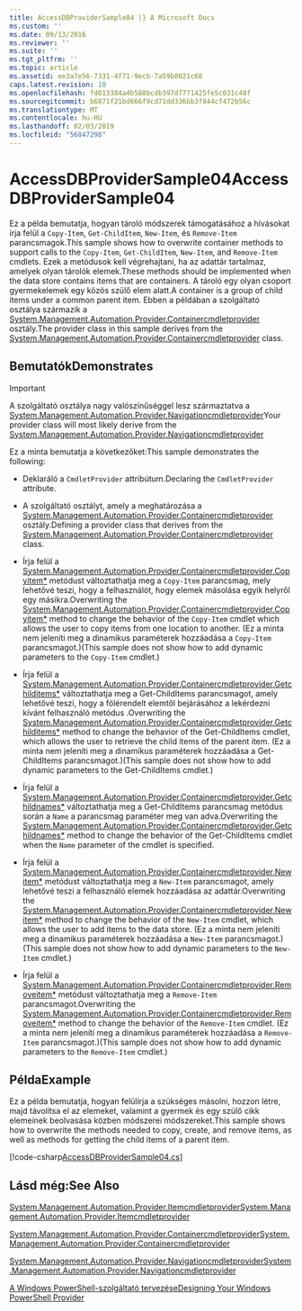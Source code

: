 ```yaml
---
title: AccessDBProviderSample04 |} A Microsoft Docs
ms.custom: ''
ms.date: 09/13/2016
ms.reviewer: ''
ms.suite: ''
ms.tgt_pltfrm: ''
ms.topic: article
ms.assetid: ee3a7e56-7331-4f71-9ecb-7a59b8021c68
caps.latest.revision: 10
ms.openlocfilehash: fd013384a4b588bcdb397d7771425fe5c031c48f
ms.sourcegitcommit: b6871f21bd666f9cd71dd336bb3f844cf472b56c
ms.translationtype: MT
ms.contentlocale: hu-HU
ms.lasthandoff: 02/03/2019
ms.locfileid: "56847298"
---
```

# <a name="accessdbprovidersample04"></a><span data-ttu-id="56a44-102">AccessDBProviderSample04</span><span class="sxs-lookup"><span data-stu-id="56a44-102">AccessDBProviderSample04</span></span>

<span data-ttu-id="56a44-103">Ez a példa bemutatja, hogyan tároló módszerek támogatásához a hívásokat írja felül a `Copy-Item`, `Get-ChildItem`, `New-Item`, és `Remove-Item` parancsmagok.</span><span class="sxs-lookup"><span data-stu-id="56a44-103">This sample shows how to overwrite container methods to support calls to the `Copy-Item`, `Get-ChildItem`, `New-Item`, and `Remove-Item` cmdlets.</span></span> <span data-ttu-id="56a44-104">Ezek a metódusok kell végrehajtani, ha az adattár tartalmaz, amelyek olyan tárolók elemek.</span><span class="sxs-lookup"><span data-stu-id="56a44-104">These methods should be implemented when the data store contains items that are containers.</span></span> <span data-ttu-id="56a44-105">A tároló egy olyan csoport gyermekelemek egy közös szülő elem alatt.</span><span class="sxs-lookup"><span data-stu-id="56a44-105">A container is a group of child items under a common parent item.</span></span> <span data-ttu-id="56a44-106">Ebben a példában a szolgáltató osztálya származik a [System.Management.Automation.Provider.Containercmdletprovider](/dotnet/api/System.Management.Automation.Provider.ContainerCmdletProvider) osztály.</span><span class="sxs-lookup"><span data-stu-id="56a44-106">The provider class in this sample derives from the [System.Management.Automation.Provider.Containercmdletprovider](/dotnet/api/System.Management.Automation.Provider.ContainerCmdletProvider) class.</span></span>

## <a name="demonstrates"></a><span data-ttu-id="56a44-107">Bemutatók</span><span class="sxs-lookup"><span data-stu-id="56a44-107">Demonstrates</span></span>

> [!IMPORTANT]
> <span data-ttu-id="56a44-108">A szolgáltató osztálya nagy valószínűséggel lesz származtatva a [System.Management.Automation.Provider.Navigationcmdletprovider](/dotnet/api/System.Management.Automation.Provider.NavigationCmdletProvider)</span><span class="sxs-lookup"><span data-stu-id="56a44-108">Your provider class will most likely derive from the [System.Management.Automation.Provider.Navigationcmdletprovider](/dotnet/api/System.Management.Automation.Provider.NavigationCmdletProvider)</span></span>

<span data-ttu-id="56a44-109">Ez a minta bemutatja a következőket:</span><span class="sxs-lookup"><span data-stu-id="56a44-109">This sample demonstrates the following:</span></span>

- <span data-ttu-id="56a44-110">Deklaráló a `CmdletProvider` attribútum.</span><span class="sxs-lookup"><span data-stu-id="56a44-110">Declaring the `CmdletProvider` attribute.</span></span>

- <span data-ttu-id="56a44-111">A szolgáltató osztályt, amely a meghatározása a [System.Management.Automation.Provider.Containercmdletprovider](/dotnet/api/System.Management.Automation.Provider.ContainerCmdletProvider) osztály.</span><span class="sxs-lookup"><span data-stu-id="56a44-111">Defining a provider class that derives from the [System.Management.Automation.Provider.Containercmdletprovider](/dotnet/api/System.Management.Automation.Provider.ContainerCmdletProvider) class.</span></span>

- <span data-ttu-id="56a44-112">Írja felül a [System.Management.Automation.Provider.Containercmdletprovider.Copyitem\*](/dotnet/api/System.Management.Automation.Provider.ContainerCmdletProvider.CopyItem) metódust változtathatja meg a `Copy-Item` parancsmag, mely lehetővé teszi, hogy a felhasználót, hogy elemek másolása egyik helyről egy másikra.</span><span class="sxs-lookup"><span data-stu-id="56a44-112">Overwriting the [System.Management.Automation.Provider.Containercmdletprovider.Copyitem\*](/dotnet/api/System.Management.Automation.Provider.ContainerCmdletProvider.CopyItem) method to change the behavior of the `Copy-Item` cmdlet which allows the user to copy items from one location to another.</span></span> <span data-ttu-id="56a44-113">(Ez a minta nem jeleníti meg a dinamikus paraméterek hozzáadása a `Copy-Item` parancsmagot.)</span><span class="sxs-lookup"><span data-stu-id="56a44-113">(This sample does not show how to add dynamic parameters to the `Copy-Item` cmdlet.)</span></span>

- <span data-ttu-id="56a44-114">Írja felül a [System.Management.Automation.Provider.Containercmdletprovider.Getchilditems\*](/dotnet/api/System.Management.Automation.Provider.ContainerCmdletProvider.GetChildItems) változtathatja meg a Get-ChildItems parancsmagot, amely lehetővé teszi, hogy a fölérendelt elemtől bejárásához a lekérdezni kívánt felhasználó metódus .</span><span class="sxs-lookup"><span data-stu-id="56a44-114">Overwriting the [System.Management.Automation.Provider.Containercmdletprovider.Getchilditems\*](/dotnet/api/System.Management.Automation.Provider.ContainerCmdletProvider.GetChildItems) method to change the behavior of the Get-ChildItems cmdlet, which allows the user to retrieve the child items of the parent item.</span></span> <span data-ttu-id="56a44-115">(Ez a minta nem jeleníti meg a dinamikus paraméterek hozzáadása a Get-ChildItems parancsmagot.)</span><span class="sxs-lookup"><span data-stu-id="56a44-115">(This sample does not show how to add dynamic parameters to the Get-ChildItems cmdlet.)</span></span>

- <span data-ttu-id="56a44-116">Írja felül a [System.Management.Automation.Provider.Containercmdletprovider.Getchildnames\*](/dotnet/api/System.Management.Automation.Provider.ContainerCmdletProvider.GetChildNames) változtathatja meg a Get-ChildItems parancsmag metódus során a `Name` a parancsmag paraméter meg van adva.</span><span class="sxs-lookup"><span data-stu-id="56a44-116">Overwriting the [System.Management.Automation.Provider.Containercmdletprovider.Getchildnames\*](/dotnet/api/System.Management.Automation.Provider.ContainerCmdletProvider.GetChildNames) method to change the behavior of the Get-ChildItems cmdlet when the `Name` parameter of the cmdlet is specified.</span></span>

- <span data-ttu-id="56a44-117">Írja felül a [System.Management.Automation.Provider.Containercmdletprovider.Newitem\*](/dotnet/api/System.Management.Automation.Provider.ContainerCmdletProvider.NewItem) metódust változtathatja meg a `New-Item` parancsmagot, amely lehetővé teszi a felhasználó elemek hozzáadása az adattár.</span><span class="sxs-lookup"><span data-stu-id="56a44-117">Overwriting the [System.Management.Automation.Provider.Containercmdletprovider.Newitem\*](/dotnet/api/System.Management.Automation.Provider.ContainerCmdletProvider.NewItem) method to change the behavior of the `New-Item` cmdlet, which allows the user to add items to the data store.</span></span> <span data-ttu-id="56a44-118">(Ez a minta nem jeleníti meg a dinamikus paraméterek hozzáadása a `New-Item` parancsmagot.)</span><span class="sxs-lookup"><span data-stu-id="56a44-118">(This sample does not show how to add dynamic parameters to the `New-Item` cmdlet.)</span></span>

- <span data-ttu-id="56a44-119">Írja felül a [System.Management.Automation.Provider.Containercmdletprovider.Removeitem\*](/dotnet/api/System.Management.Automation.Provider.ContainerCmdletProvider.RemoveItem) metódust változtathatja meg a `Remove-Item` parancsmagot.</span><span class="sxs-lookup"><span data-stu-id="56a44-119">Overwriting the [System.Management.Automation.Provider.Containercmdletprovider.Removeitem\*](/dotnet/api/System.Management.Automation.Provider.ContainerCmdletProvider.RemoveItem) method to change the behavior of the `Remove-Item` cmdlet.</span></span> <span data-ttu-id="56a44-120">(Ez a minta nem jeleníti meg a dinamikus paraméterek hozzáadása a `Remove-Item` parancsmagot.)</span><span class="sxs-lookup"><span data-stu-id="56a44-120">(This sample does not show how to add dynamic parameters to the `Remove-Item` cmdlet.)</span></span>

## <a name="example"></a><span data-ttu-id="56a44-121">Példa</span><span class="sxs-lookup"><span data-stu-id="56a44-121">Example</span></span>

<span data-ttu-id="56a44-122">Ez a példa bemutatja, hogyan felülírja a szükséges másolni, hozzon létre, majd távolítsa el az elemeket, valamint a gyermek és egy szülő cikk elemeinek beolvasása közben módszerei módszereket.</span><span class="sxs-lookup"><span data-stu-id="56a44-122">This sample shows how to overwrite the methods needed to copy, create, and remove items, as well as methods for getting the child items of a parent item.</span></span>

[!code-csharp[AccessDBProviderSample04.cs](../../powershell-sdk-samples/SDK-2.0/csharp/AccessDBProviderSample06/AccessDBProviderSample06.cs#L11-L1635 "AccessDBProviderSample04.cs")]

## <a name="see-also"></a><span data-ttu-id="56a44-123">Lásd még:</span><span class="sxs-lookup"><span data-stu-id="56a44-123">See Also</span></span>

[<span data-ttu-id="56a44-124">System.Management.Automation.Provider.Itemcmdletprovider</span><span class="sxs-lookup"><span data-stu-id="56a44-124">System.Management.Automation.Provider.Itemcmdletprovider</span></span>](/dotnet/api/System.Management.Automation.Provider.ItemCmdletProvider)

[<span data-ttu-id="56a44-125">System.Management.Automation.Provider.Containercmdletprovider</span><span class="sxs-lookup"><span data-stu-id="56a44-125">System.Management.Automation.Provider.Containercmdletprovider</span></span>](/dotnet/api/System.Management.Automation.Provider.ContainerCmdletProvider)

[<span data-ttu-id="56a44-126">System.Management.Automation.Provider.Navigationcmdletprovider</span><span class="sxs-lookup"><span data-stu-id="56a44-126">System.Management.Automation.Provider.Navigationcmdletprovider</span></span>](/dotnet/api/System.Management.Automation.Provider.NavigationCmdletProvider)

[<span data-ttu-id="56a44-127">A Windows PowerShell-szolgáltató tervezése</span><span class="sxs-lookup"><span data-stu-id="56a44-127">Designing Your Windows PowerShell Provider</span></span>](./provider-types.md)